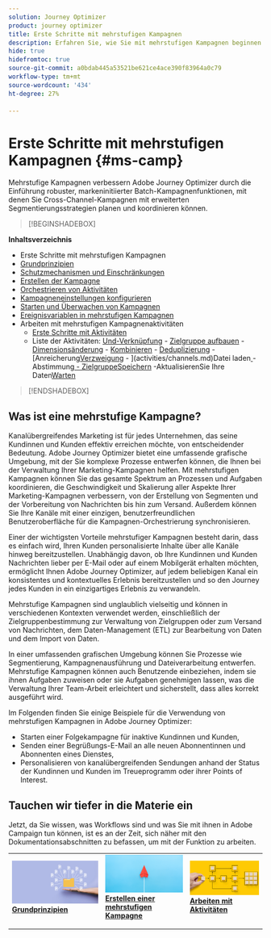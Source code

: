```yaml
---
solution: Journey Optimizer
product: journey optimizer
title: Erste Schritte mit mehrstufigen Kampagnen
description: Erfahren Sie, wie Sie mit mehrstufigen Kampagnen beginnen
hide: true
hidefromtoc: true
source-git-commit: a0bdab445a53521be621ce4ace390f83964a0c79
workflow-type: tm+mt
source-wordcount: '434'
ht-degree: 27%

---
```



# Erste Schritte mit mehrstufigen Kampagnen {#ms-camp}

Mehrstufige Kampagnen verbessern Adobe Journey Optimizer durch die Einführung robuster, markeninitiierter Batch-Kampagnenfunktionen, mit denen Sie Cross-Channel-Kampagnen mit erweiterten Segmentierungsstrategien planen und koordinieren können.

>[!BEGINSHADEBOX]

**Inhaltsverzeichnis**

* Erste Schritte mit mehrstufigen Kampagnen
* [Grundprinzipien](gs-campaign-creation.md)
* [Schutzmechanismen und Einschränkungen](guardrails.md)
* [Erstellen der Kampagne](create-ms-campaign.md)
* [Orchestrieren von Aktivitäten](orchestrate-activities.md)
* [Kampagneneinstellungen konfigurieren](ms-campaign-settings.md)
* [Starten und Überwachen von Kampagnen](start-monitor-campaigns.md)
* [Ereignisvariablen in mehrstufigen Kampagnen](event-variables.md)
* Arbeiten mit mehrstufigen Kampagnenaktivitäten
   * [Erste Schritte mit Aktivitäten](activities/about-activities.md)
   * Liste der Aktivitäten: [Und-Verknüpfung](activities/and-join.md) - [Zielgruppe aufbauen](activities/build-audience.md) - [Dimensionsänderung](activities/change-dimension.md) - [Kombinieren](activities/combine.md) - [Deduplizierung](activities/deduplication.md) - [Anreicherung[Verzweigung](activities/load-file.md) - ](activities/channels.md)Datei laden[ ](activities/reconciliation.md) [ ](activities/save-audience.md) [ ](activities/scheduler.md) [ ](activities/split.md) [ ](activities/test.md) [ ](activities/update-data.md) [ ](activities/wait.md) - Abstimmung[ - ZielgruppeSpeichern](activities/enrichment.md) -AktualisierenSie Ihre Daten[Warten](activities/fork.md)

>[!ENDSHADEBOX]


## Was ist eine mehrstufige Kampagne?

Kanalübergreifendes Marketing ist für jedes Unternehmen, das seine Kundinnen und Kunden effektiv erreichen möchte, von entscheidender Bedeutung. Adobe Journey Optimizer bietet eine umfassende grafische Umgebung, mit der Sie komplexe Prozesse entwerfen können, die Ihnen bei der Verwaltung Ihrer Marketing-Kampagnen helfen. Mit mehrstufigen Kampagnen können Sie das gesamte Spektrum an Prozessen und Aufgaben koordinieren, die Geschwindigkeit und Skalierung aller Aspekte Ihrer Marketing-Kampagnen verbessern, von der Erstellung von Segmenten und der Vorbereitung von Nachrichten bis hin zum Versand. Außerdem können Sie Ihre Kanäle mit einer einzigen, benutzerfreundlichen Benutzeroberfläche für die Kampagnen-Orchestrierung synchronisieren.

Einer der wichtigsten Vorteile mehrstufiger Kampagnen besteht darin, dass es einfach wird, Ihren Kunden personalisierte Inhalte über alle Kanäle hinweg bereitzustellen. Unabhängig davon, ob Ihre Kundinnen und Kunden Nachrichten lieber per E-Mail oder auf einem Mobilgerät erhalten möchten, ermöglicht Ihnen Adobe Journey Optimizer, auf jedem beliebigen Kanal ein konsistentes und kontextuelles Erlebnis bereitzustellen und so den Journey jedes Kunden in ein einzigartiges Erlebnis zu verwandeln.

Mehrstufige Kampagnen sind unglaublich vielseitig und können in verschiedenen Kontexten verwendet werden, einschließlich der Zielgruppenbestimmung zur Verwaltung von Zielgruppen oder zum Versand von Nachrichten, dem Daten-Management (ETL) zur Bearbeitung von Daten und dem Import von Daten.

In einer umfassenden grafischen Umgebung können Sie Prozesse wie Segmentierung, Kampagnenausführung und Dateiverarbeitung entwerfen. Mehrstufige Kampagnen können auch Benutzende einbeziehen, indem sie ihnen Aufgaben zuweisen oder sie Aufgaben genehmigen lassen, was die Verwaltung Ihrer Team-Arbeit erleichtert und sicherstellt, dass alles korrekt ausgeführt wird.

Im Folgenden finden Sie einige Beispiele für die Verwendung von mehrstufigen Kampagnen in Adobe Journey Optimizer:

* Starten einer Folgekampagne für inaktive Kundinnen und Kunden,
* Senden einer Begrüßungs-E-Mail an alle neuen Abonnentinnen und Abonnenten eines Dienstes,
* Personalisieren von kanalübergreifenden Sendungen anhand der Status der Kundinnen und Kunden im Treueprogramm oder ihrer Points of Interest.


## Tauchen wir tiefer in die Materie ein

Jetzt, da Sie wissen, was Workflows sind und was Sie mit ihnen in Adobe Campaign tun können, ist es an der Zeit, sich näher mit den Dokumentationsabschnitten zu befassen, um mit der Funktion zu arbeiten.

<table style="table-layout:fixed"><tr style="border: 0;">
<td>
<a href="gs-campaign-creation.md">
<img alt="Zugriff und Verwaltung von Workflows" src="assets/do-not-localize/workflow-access.jpeg">
</a>
<div>
<a href="gs-campaign-creation.md"><strong>Grundprinzipien</strong></a>
</div>
<p>
</td>
<td>
<a href="create-ms-campaign.md">
<img alt="Lead" src="assets/do-not-localize/workflow-create.jpeg">
</a>
<div><a href="create-ms-campaign.md"><strong>Erstellen einer mehrstufigen Kampagne</strong>
</div>
<p>
</td>
<td>
<a href="activities/about-activities.md">
<img alt="Gelegentlich" src="assets/do-not-localize/workflow-activities.jpeg">
</a>
<div>
<a href="activities/about-activities.md"><strong>Arbeiten mit Aktivitäten</strong></a>
</div>
<p></td>
</tr></table>
